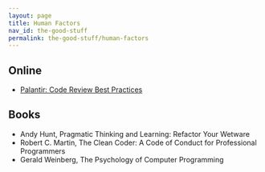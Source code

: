 ```yaml
---
layout: page
title: Human Factors
nav_id: the-good-stuff
permalink: the-good-stuff/human-factors
---
```


## Online

- [Palantir: Code Review Best Practices](https://medium.com/palantir/code-review-best-practices-19e02780015f)

## Books

- Andy Hunt, Pragmatic Thinking and Learning: Refactor Your Wetware
- Robert C. Martin, The Clean Coder: A Code of Conduct for Professional
  Programmers
- Gerald Weinberg, The Psychology of Computer Programming
